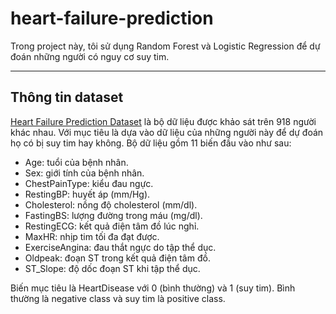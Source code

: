 # heart-failure-prediction

Trong project này, tôi sử dụng Random Forest và Logistic Regression để dự đoán những người có nguy cơ suy tim.

---

## Thông tin dataset

[Heart Failure Prediction Dataset](https://www.kaggle.com/datasets/fedesoriano/heart-failure-prediction) là bộ dữ liệu được khảo sát trên 918 người khác nhau. Với mục tiêu là dựa vào dữ liệu của những người này để dự đoán họ có bị suy tim hay không. Bộ dữ liệu gồm 11 biến đầu vào như sau:

- Age: tuổi của bệnh nhân.
- Sex: giới tính của bệnh nhân.
- ChestPainType: kiểu đau ngực.
- RestingBP: huyết áp (mm/Hg).
- Cholesterol: nồng độ cholesterol (mm/dl).
- FastingBS: lượng đường trong máu (mg/dl).
- RestingECG: kết quả điện tâm đồ lúc nghỉ.
- MaxHR: nhịp tim tối đa đạt được.
- ExerciseAngina: đau thắt ngực do tập thể dục.
- Oldpeak: đoạn ST trong kết quả điện tâm đồ.
- ST_Slope: độ dốc đoạn ST khi tập thể dục.

Biến mục tiêu là HeartDisease với 0 (bình thường) và 1 (suy tim). Bình thường là negative class và suy tim là positive class.
